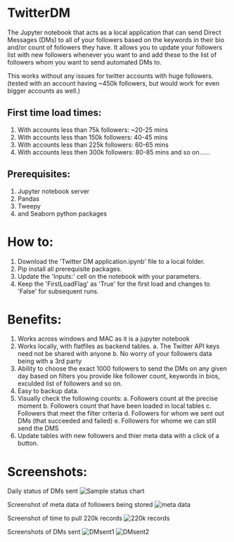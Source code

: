 # TwitterDM

The Jupyter notebook that acts as a local application that can send Direct Messages (DMs) to all of your followers based on the keywords in their bio and/or count of followers they have. It allows you to update your followers list with new followers whenever you want to and add these to the list of followers whom you want to send automated DMs to.

This works without any issues for twitter accounts with huge followers. 
(tested with an account having ~450k followers, but would work for even bigger accounts as well.)

## First time load times:
1. With accounts less than 75k followers: ~20-25 mins
2. With accounts less than 150k followers: 40-45 mins
3. With accounts less than 225k followers: 60-65 mins
4. With accounts less then 300k followers: 80-85 mins
and so on......

## Prerequisites:
1. Jupyter notebook server
2. Pandas
3. Tweepy
4. and Seaborn python packages

# How to:
1. Download the 'Twitter DM application.ipynb' file to a local folder.
2. Pip install all prerequisite packages.
3. Update the 'Inputs:' cell on the notebook with your parameters.
4. Keep the 'FirstLoadFlag' as 'True' for the first load and changes to 'False' for subsequent runs.

# Benefits:
1. Works across windows and MAC as it is a jupyter notebook
2. Works locally, with flatfiles as backend tables.
    a. The Twitter API keys need not be shared with anyone
    b. No worry of your followers data being with a 3rd party
3. Ability to choose the exact 1000 followers to send the DMs on any given day based on filters you provide like follower count, keywords in bios, exculded list of followers and so on.
4. Easy to backup data.
5. Visually check the following counts:
      a. Followers count at the precise moment
      b. Followers count that have been loaded in local tables
      c. Followers that meet the filter criteria
      d. Followers for whom we sent out DMs (that succeeded and failed)
      e. Followers for whome we can still send the DMS
6. Update tables with new followers and thier meta data with a click of a button.

# Screenshots:

Daily status of DMs sent
![Sample status chart](https://github.com/sandeepvellanki/TwitterDM/blob/master/Sample%20status%20chart.png?raw=true)

Screenshot of meta data of followers being stored
![meta data](https://github.com/sandeepvellanki/TwitterDM/blob/master/meta%20data%20stored.png?raw=true)

Screenshot of time to pull 220k records
![220k records](https://github.com/sandeepvellanki/TwitterDM/blob/master/more%20than%20220k%20records%20pulled%20in%20less%20than%2030%20mins.PNG?raw=true)

Screenshots of DMs sent
![DMsent1](https://github.com/sandeepvellanki/TwitterDM/blob/master/DMsentscreenshot1.jpg?raw=true)
![DMsent2](https://github.com/sandeepvellanki/TwitterDM/blob/master/DMsentscreenshots2.jpg?raw=true)
